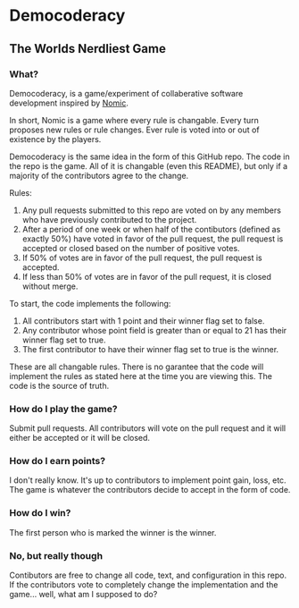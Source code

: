 # Democoderacy
## The Worlds Nerdliest Game

### What?
Democoderacy, is a game/experiment of collaberative software development inspired by [Nomic](https://en.wikipedia.org/wiki/Nomic).

In short, Nomic is a game where every rule is changable. Every turn proposes new rules or rule changes. Ever rule is voted into or out of existence by the players.

Democoderacy is the same idea in the form of this GitHub repo. The code in the repo is the game. All of it is changable (even this README), but only if a majority of the contributors agree to the change.

Rules:

1. Any pull requests submitted to this repo are voted on by any members who have previously contributed to the project.
2. After a period of one week or when half of the contibutors (defined as exactly 50%) have voted in favor of the pull request, the pull request is accepted or closed based on the number of positive votes.
3. If 50% of votes are in favor of the pull request, the pull request is accepted.
4. If less than 50% of votes are in favor of the pull request, it is closed without merge.

To start, the code implements the following:

1. All contributors start with 1 point and their winner flag set to false.
1. Any contributor whose point field is greater than or equal to 21 has their winner flag set to true.
1. The first contributor to have their winner flag set to true is the winner.

These are all changable rules. There is no garantee that the code will implement the rules as stated here at the time you are viewing this. The code is the source of truth.

### How do I play the game?
Submit pull requests. All contributors will vote on the pull request and it will either be accepted or it will be closed.

### How do I earn points?
I don't really know. It's up to contributors to implement point gain, loss, etc. The game is whatever the contributors decide to accept in the form of code.

### How do I win?
The first person who is marked the winner is the winner.

### No, but really though
Contibutors are free to change all code, text, and configuration in this repo. If the contributors vote to completely change the implementation and the game... well, what am I supposed to do?
